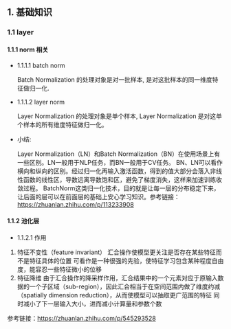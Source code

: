 ## 1. 基础知识
### 1.1 layer
#### 1.1.1 norm 相关
+ 1.1.1.1 batch norm

    Batch Normalization 的处理对象是对一批样本, 是对这批样本的同一维度特征做归一化.
+ 1.1.1.2 layer norm

    Layer Normalization 的处理对象是单个样本, Layer Normalization 是对这单个样本的所有维度特征做归一化。
+ 小结: 

    Layer Normalization（LN）和Batch Normalization（BN）在使用场景上有一些区别。LN一般用于NLP任务，而BN一般用于CV任务。 BN、LN可以看作横向和纵向的区别。经过归一化再输入激活函数，得到的值大部分会落入非线性函数的线性区，导数远离导数饱和区，避免了梯度消失，这样来加速训练收敛过程。
    BatchNorm这类归一化技术，目的就是让每一层的分布稳定下来，让后面的层可以在前面层的基础上安心学习知识。参考链接： https://zhuanlan.zhihu.com/p/113233908

#### 1.1.2 池化层
+ 1.1.2.1 作用

1. 特征不变性（feature invariant）
汇合操作使模型更关注是否存在某些特征而不是特征具体的位置
可看作是一种很强的先验，使特征学习包含某种程度自由度，能容忍一些特征微小的位移
2. 特征降维
由于汇合操作的降采样作用，汇合结果中的一个元素对应于原输入数据的一个子区域（sub-region），因此汇合相当于在空间范围内做了维度约减（spatially dimension reduction），从而使模型可以抽取更广范围的特征
同时减小了下一层输入大小，进而减小计算量和参数个数

参考链接：https://zhuanlan.zhihu.com/p/545293528
